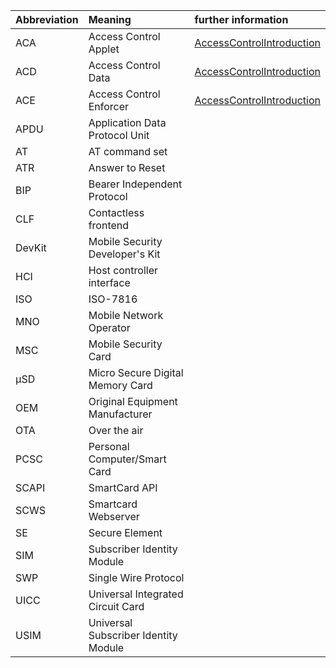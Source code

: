 | Abbreviation | Meaning | further information |
|:-------------|:--------|:--------------------|
| ACA | Access Control Applet | [AccessControlIntroduction](AccessControlIntroduction.md) |
| ACD | Access Control Data | [AccessControlIntroduction](AccessControlIntroduction.md) |
| ACE | Access Control Enforcer | [AccessControlIntroduction](AccessControlIntroduction.md) |
| APDU | Application Data Protocol Unit |  |
| AT | AT command set |  |
| ATR | Answer to Reset |  |
| BIP | Bearer Independent Protocol |  |
| CLF | Contactless frontend |  |
| DevKit | Mobile Security Developer's Kit |  |
| HCI | Host controller interface |  |
| ISO | ISO-7816 |  |
| MNO | Mobile Network Operator |  |
| MSC | Mobile Security Card |  |
| µSD | Micro Secure Digital Memory Card |  |
| OEM | Original Equipment Manufacturer |  |
| OTA | Over the air |  |
| PCSC | Personal Computer/Smart Card |  |
| SCAPI | SmartCard API |  |
| SCWS | Smartcard Webserver |  |
| SE | Secure Element |  |
| SIM | Subscriber Identity Module |  |
| SWP | Single Wire Protocol |  |
| UICC | Universal Integrated Circuit Card |  |
| USIM | Universal Subscriber Identity Module |  |
